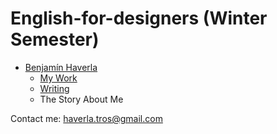 # English-for-designers (Winter Semester)

- [Benjamín Haverla](https://github.com/BenjaminHaverla/First-impression.git)
  - [My Work](https://github.com/BenjaminHaverla/My-Work.git)
  - [Writing](https://github.com/BenjaminHaverla/English-essay-workflow.git)
  - The Story About Me

Contact me: haverla.tros@gmail.com
